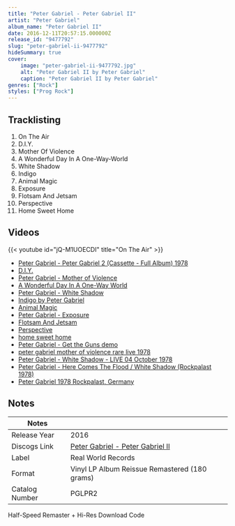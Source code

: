 ```yaml
---
title: "Peter Gabriel - Peter Gabriel II"
artist: "Peter Gabriel"
album_name: "Peter Gabriel II"
date: 2016-12-11T20:57:15.000000Z
release_id: "9477792"
slug: "peter-gabriel-ii-9477792"
hideSummary: true
cover:
    image: "peter-gabriel-ii-9477792.jpg"
    alt: "Peter Gabriel II by Peter Gabriel"
    caption: "Peter Gabriel II by Peter Gabriel"
genres: ["Rock"]
styles: ["Prog Rock"]
---
```


## Tracklisting
1. On The Air
2. D.I.Y.
3. Mother Of Violence
4. A Wonderful Day In A One-Way-World
5. White Shadow
6. Indigo
7. Animal Magic
8. Exposure
9. Flotsam And Jetsam
10. Perspective
11. Home Sweet Home




## Videos
{{< youtube id="jQ-M1UOECDI" title="On The Air" >}}
- [Peter Gabriel - Peter Gabriel 2 (Cassette - Full Album) 1978](https://www.youtube.com/watch?v=nJtk7YVvmJE)
- [D.I.Y.](https://www.youtube.com/watch?v=_7LrEB63li8)
- [Peter Gabriel - Mother of Violence](https://www.youtube.com/watch?v=l_SzCFaGxQM)
- [A Wonderful Day In A One-Way World](https://www.youtube.com/watch?v=xydgLftj3M0)
- [Peter Gabriel - White Shadow](https://www.youtube.com/watch?v=CJrtA-shb7Y)
- [Indigo by Peter Gabriel](https://www.youtube.com/watch?v=YtCe_Q0D3gI)
- [Animal Magic](https://www.youtube.com/watch?v=PgAdxOJoEMk)
- [Peter Gabriel - Exposure](https://www.youtube.com/watch?v=ITsdkbfQQus)
- [Flotsam And Jetsam](https://www.youtube.com/watch?v=qF-XjcJxG9A)
- [Perspective](https://www.youtube.com/watch?v=g74OaGwsTaU)
- [home sweet home](https://www.youtube.com/watch?v=KBwcegc8XIU)
- [Peter Gabriel - Get the Guns demo](https://www.youtube.com/watch?v=KVPsux5NqEs)
- [peter gabriel mother of violence rare live 1978](https://www.youtube.com/watch?v=PaWECj4wtcM)
- [Peter Gabriel - White Shadow - LIVE 04 October 1978](https://www.youtube.com/watch?v=WlEaR6L7wWI)
- [Peter Gabriel - Here Comes The Flood / White Shadow (Rockpalast 1978)](https://www.youtube.com/watch?v=JKNBdjJiN9c)
- [Peter Gabriel 1978 Rockpalast, Germany](https://www.youtube.com/watch?v=m1rh4QBgV0w)

## Notes
| Notes          |             |
| ---------------| ----------- |
| Release Year   | 2016 |
| Discogs Link   | [Peter Gabriel - Peter Gabriel II](https://www.discogs.com/release/9477792-Peter-Gabriel-Peter-Gabriel-II) |
| Label          | Real World Records |
| Format         | Vinyl LP Album Reissue Remastered (180 grams) |
| Catalog Number | PGLPR2 |

Half-Speed Remaster + Hi-Res Download Code

